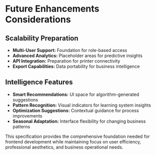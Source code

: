 # Future Enhancements Considerations

## Scalability Preparation

- **Multi-User Support:** Foundation for role-based access
- **Advanced Analytics:** Placeholder areas for predictive insights
- **API Integration:** Preparation for printer connectivity
- **Export Capabilities:** Data portability for business intelligence

## Intelligence Features

- **Smart Recommendations:** UI space for algorithm-generated suggestions
- **Pattern Recognition:** Visual indicators for learning system insights
- **Optimization Suggestions:** Contextual guidance for process improvements
- **Seasonal Adaptation:** Interface flexibility for changing business patterns

This specification provides the comprehensive foundation needed for frontend development while maintaining focus on user efficiency, professional aesthetics, and business operational needs.
